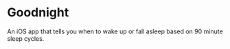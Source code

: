 Goodnight
=========

An iOS app that tells you when to wake up or fall asleep based on 90 minute sleep cycles.